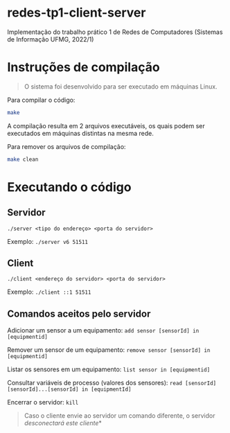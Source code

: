 # redes-tp1-client-server
Implementação do trabalho prático 1 de Redes de Computadores (Sistemas de Informação UFMG, 2022/1)

# Instruções de compilação
> O sistema foi desenvolvido para ser executado em máquinas Linux.

Para compilar o código:
```bash
make
```

A compilação resulta em 2 arquivos executáveis, os quais podem ser executados em máquinas distintas na mesma rede.

Para remover os arquivos de compilação:

```bash
make clean
```

# Executando o código

## Servidor

`./server <tipo do endereço> <porta do servidor>`

Exemplo: `./server v6 51511`

## Client

`./client <endereço do servidor> <porta do servidor>`

Exemplo: `./client ::1 51511`

## Comandos aceitos pelo servidor

Adicionar um sensor a um equipamento:
`add sensor [sensorId] in [equipmentid]`

Remover um sensor de um equipamento:
`remove sensor [sensorId] in [equipmentid]`

Listar os sensores em um equipamento:
`list sensor in [equipmentid]`

Consultar variáveis de processo (valores dos sensores):
`read [sensorId] [sensorId]...[sensorId] in [equipmentId]`

Encerrar o servidor:
`kill`


> Caso o cliente envie ao servidor um comando diferente, o servidor *desconectará este cliente**
